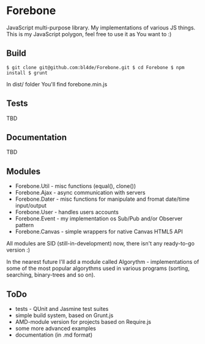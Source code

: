 Forebone
========

JavaScript multi-purpose library. My implementations of various JS things.
This is my JavaScript polygon, feel free to use it as You want to :)

Build
-----

``
$ git clone git@github.com:bl4de/Forebone.git
$ cd Forebone
$ npm install
$ grunt
``

In dist/ folder You'll find forebone.min.js

Tests
-----
TBD

Documentation
-------------
TBD

Modules
-------

* Forebone.Util - misc functions (equal(), clone())
* Forebone.Ajax - async communication with servers
* Forebone.Dater - misc functions for manipulate and fromat date/time input/output
* Forebone.User - handles users accounts
* Forebone.Event - my implementation os Sub/Pub and/or Observer pattern
* Forebone.Canvas - simple wrappers for native Canvas HTML5 API

All modules are SID (still-in-development) now, there isn't any ready-to-go version :)


In the nearest future I'll add a module called Algorythm - implementations of some of the most popular algorythms used in various programs (sorting, searching, binary-trees and so on).


ToDo
----

* tests - QUnit and Jasmine test suites
* simple build system, based on Grunt.js
* AMD-module version for projects based on Require.js
* some more advanced examples
* documentation (in .md format)
